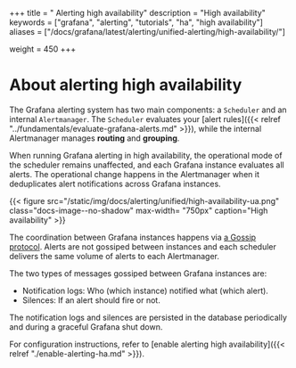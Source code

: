 +++
title = " Alerting high availability"
description = "High availability"
keywords = ["grafana", "alerting", "tutorials", "ha", "high availability"]
aliases = ["/docs/grafana/latest/alerting/unified-alerting/high-availability/"]

weight = 450
+++

# About alerting high availability

The Grafana alerting system has two main components: a `Scheduler` and an internal `Alertmanager`. The `Scheduler` evaluates your [alert rules]({{< relref "../fundamentals/evaluate-grafana-alerts.md" >}}), while the internal Alertmanager manages **routing** and **grouping**.

When running Grafana alerting in high availability, the operational mode of the scheduler remains unaffected, and each Grafana instance evaluates all alerts. The operational change happens in the Alertmanager when it deduplicates alert notifications across Grafana instances.

{{< figure src="/static/img/docs/alerting/unified/high-availability-ua.png" class="docs-image--no-shadow" max-width= "750px" caption="High availability" >}}

The coordination between Grafana instances happens via [a Gossip protocol](https://en.wikipedia.org/wiki/Gossip_protocol). Alerts are not gossiped between instances and each scheduler delivers the same volume of alerts to each Alertmanager.

The two types of messages gossiped between Grafana instances are:

- Notification logs: Who (which instance) notified what (which alert).
- Silences: If an alert should fire or not.

The notification logs and silences are persisted in the database periodically and during a graceful Grafana shut down.

For configuration instructions, refer to [enable alerting high availability]({{< relref "./enable-alerting-ha.md" >}}).
